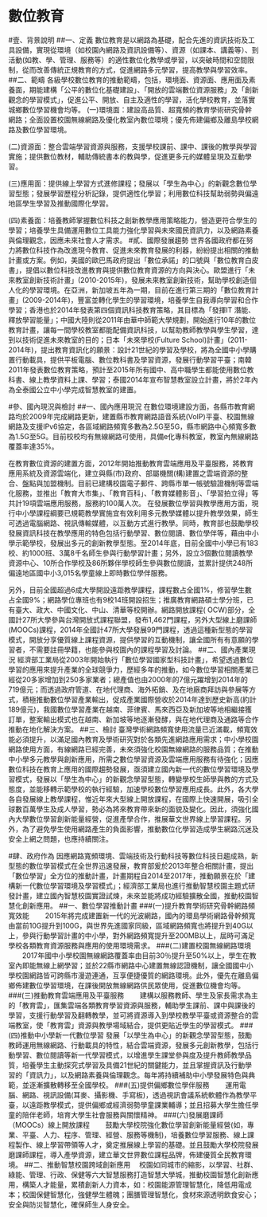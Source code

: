 # 數位教育
#壹、背景說明
##一、定義
數位教育是以網路為基礎，配合先進的資訊技術及工具設備，實現從環境（如校園內網路及資訊設備等）、資源（如課本、講義等）、到活動(如教、學、管理、服務等）的適性數位化教學或學習，以突破時間和空間限制，從而改善傳統正規教育的方式，促進網路多元學習，提高教學與學習效率。
##二、範疇
各級學校數位教育的推動範疇，包括，環境面、資源面、應用面及素養面，期能建構「公平的數位化基礎建設」、「開放的雲端數位資源服務」及「創新觀念的學習模式」，促進公平、開放、自主及適性的學習，活化學校教育，並落實城鄉數位學習機會均等。
(一)環境面：建設高品質、超寬頻的教育學術研究骨幹網路；全面設置校園無線網路及優化教室內數位環境；優先佈建偏鄉及離島學校網路及數位學習環境。

(二)資源面：整合雲端學習資源與服務，支援學校課前、課中、課後的教學與學習實施；提供數位教材，輔助傳統書本的教與學，促進更多元的媒體呈現及互動學習。

(三)應用面：提供線上學習方式進修課程；發展以「學生為中心」的新觀念數位學習型態；發展學習歷程分析記錄，提供適性化學習；利用數位科技幫助弱勢與偏遠地區學生學習及推動國際化學習。

(四)素養面：培養教師掌握數位科技之創新教學應用策略能力，營造更符合學生的學習；培養學生具備運用數位工具能力強化學習與未來國民資訊力，以及網路素養與倫理觀念，因應未來社會人才需求。
#貳、國際發展趨勢
世界各國政府都在努力將數位科技作為改進現今教育、促進未來教育發展的利器，紛紛提出相關的推動計畫或方案。例如，美國的歐巴馬政府提出「數位承諾」的口號與「數位教育白皮書」，提倡以數位科技改進教育與提供數位教育資源的方向與決心。歐盟進行「未來教室創新技術計畫」(2010-2015年)，發展未來教室創新技術，幫助學校創造個人化的學習環境。在亞洲，新加坡五年為一期，目前在進行第三期的「數位教育計畫」(2009-2014年)，豐富並轉化學生的學習環境，培養學生自我導向學習和合作學習；香港也於2014年發表第四個資訊科技教育策略，其目標為「發揮IT 潛能、釋放學習能量」；中國大陸則從2011年由華中師範大學規劃，開始進行10年的數位教育計畫，讓每一間學校教室都能配備資訊科技，以幫助教師教學與學生學習，達到以技術促進未來教室的目的；日本「未來學校(Fulture School)計畫」(2011-2014年)，提出教育資訊化的願景：設計21世紀的學習及學校，將為全國中小學購置行動載具，提供平板電腦、數位教科書及學習資源，發展行動學習平臺；南韓2011年發表數位教育策略，預計至2015年所有國中、高中職學生都能使用數位教科書、線上教學資料上課、學習；泰國2014年宣布智慧教室設立計畫，將於2年內為全泰國公立中小學完成智慧教室的建置。

#參、國內現況與檢討
##一、國內應用現況
在數位環境建設方面，各縣市教育網路均於2009年完成網路更新，建置縣市教育網路語音系統(VoIP)平臺、校園無線網路及支援IPv6協定，各區域網路頻寬多數為2.5G至5G，縣市網路中心頻寬多數為1.5G至5G。目前校校均有無線網路可使用，具備e化專科教室，教室內無線網路覆蓋率達35%。

在教育數位資源的建置方面，2012年開始推動教育雲端應用及平臺服務，將教育應用系統及資源雲端化，建立與縣(市)政府、部屬機關(構)建置之雲端資源的整合、盤點與加盟機制。目前已建構校園電子郵件、跨縣市單一帳號驗證機制等雲端化服務，並推出「教育大市集」、「教育百科」、「教育媒體影音」、「學習拍立得」等共計19項雲端應用服務，服務約100萬人次。
在發展數位學習與教學應用方面，現行中小學課程綱要已規範教學實施宜有效利用多元教學媒體以提升教學效果，師生可透過電腦網路、視訊傳輸媒體，以互動方式進行教學。同時，教育部也鼓勵學校發展資訊科技在教學應用的特色包括行動學習、數位閱讀、數位學伴等，藉由中小學示範學校，發展出多元的創新教學型態。至2014年底，目前全國中小學已有183校、約1000班、3萬8千名師生參與行動學習計畫；另外，設立3個數位閱讀教學資源中心、10所合作學校及86所夥伴學校師生參與數位閱讀，並累計提供248所偏遠地區國中小3,015名學童線上即時數位學伴服務。

另外，目前全國超過6成大學開設遠距教學課程，課程數占全國1%，修習學生數占全國9%；網路學位專班也有9校14班開設招生；推廣教育網路碩士學分班，已有臺大、政大、中國文化、中山、清華等校開辦。網路開放課程( OCW)部分，全國計27所大學參與台灣開放式課程聯盟，發布1,462門課程，另外大型線上磨課師(MOOCs)課程，2014年全國計47所大學發展99門課程，透過這種新型態的學習模式，開放分享優質線上課程資源，提供學習的互動機制，讓全國所有有意願的學習者，不需要註冊學籍，也能參與校園內的課程學習及討論。
##二、國內產業現況
經濟部工業局從2003年開始執行「數位學習國家型科技計畫」，希望透過數位學習的應用來提升產業的全球競爭力，歷經多年的推動，如今數位學習相關產業已經從20多家增加到250多家業者；總產值也由2000年的7億元躍增到2014年的719億元；而透過政府管道、在地代理商、海外拓銷、及在地廠商拜訪與參展等方式，積極推動數位學習產業輸出，促成產業國際營收於2014年達到歷史新高(約計189億元)，我國數位學習產業在越南、菲律賓、馬來西亞及新加坡等地相繼接獲訂單，整案輸出模式也在越南、新加坡等地逐漸發酵，與在地代理商及通路等合作推動在地化解決方案。
##三、檢討
臺灣學術網路頻寬使用流量已近滿載，頻寬效能必須提升，以滿足國內教育及學術研究對於各類先進網路應用需求；中小學校園網路使用方面，有線網路已經完善，未來須強化校園無線網路的服務品質；在推動中小學多元教學與創新應用，所需之數位學習資源及雲端應用服務有待強化；因應數位科技在教育上應用的國際趨勢發展，亟須建立國內新一代的數位學習環境及學習模式，發展以「學生為中心」的新觀念學習型態，轉變學校生師學與教的方式及態度，並能移轉示範學校的執行經驗，加速學校數位學習應用成長。此外，各大學各自發展線上教學課程，惟近年來大型線上開放課程，在國際上快速開展，吸引全球數百萬學生及成人學習，勢必為將來教育帶來新的面貌及變化。因此，須強化國內大學數位學習創新能量經營，促進產學合作，推展華文世界線上學習課程。另外，為了避免學生使用網路產生的負面影響，推動數位化學習造成學生網路沉迷及安全上網之問題，也應持續關注。

#肆、政府作為
因應網路寬頻環境、雲端技術及行動科技等數位科技日趨成熟，新型態的數位學習模式在全世界迅速發展，教育部爰於2013年整合相關計畫，提出「數位學習」全方位的推動計畫，計畫期程自2014至2017年，推動願景在於「建構新一代數位學習環境及學習模式」；經濟部工業局也進行推動智慧校園主題式研發計畫，建立國內智慧校園實證試煉，未來並能將成功經驗擴散全國，推動校園智慧化創新應用。
##一、數位學習推動計畫
###(一)提升教育學術研究骨幹網路頻寬效能
　　2015年將完成建置新一代的光波網路，國內的環島學術網路骨幹頻寬由當前10G提升到100G，與世界先進國家同級，區域網路頻寬也將提升到40G以上，參與行動學習計畫的中小學，對外網路頻寬提升至200MB以上，屆時可滿足學校各類教育資源服務與應用的使用環境需求。
###(二)建置校園無線網路環境
　　2017年國中小學校園無線網路覆蓋率由目前30％提升至50%以上，學生在教室內即能無線上網學習；並於22縣市網路中心建置無線認證機制，讓全國國中小學校園網路皆可跨縣市漫遊連通，互享便捷優質的網路環境。此外，優先在離島偏鄉佈建數位學習環境，在課後開放無線網路供民眾使用，促進數位機會均等。
###(三)推動教育雲端應用及平臺服務
　　建構以服務教師、學生及家長需求為主的「教育雲」，匯集雲端各類教育學習資源與服務，輔助學生課前、課中與課後的學習，支援行動學習及翻轉教學，並可將資源導入到學校教學平臺或資源整合的雲端教室，使「教育雲」資源與教學場域結合，提供更貼近學生的學習模式。
###(四)推動中小學新一代數位學習
發展「以學生為中心」的新觀念學習型態，鼓勵教師運用無線網路、行動載具的特性，結合雲端資源，發展多元創新教學，包括行動學習、數位閱讀等新一代學習模式，以增進學生課堂參與度及提升教師教學品質，培養學生主動探究式學習及具備21世紀的關鍵能力，並且掌握資訊及行動學習的「資訊力」，以及網路素養與倫理觀念。每年將持續補助中小學發展特色與典範，並逐漸擴散轉移至全國學校。
###(五)提供偏鄉數位學伴服務
　　運用電腦、網路、視訊設備(耳麥、攝影機、手寫板)，透過視訊會議系統軟體作為教學平臺，以遠距教學模式，提供偏鄉或經濟弱勢學童課業輔導；並且招募大學生擔任學童的陪伴老師，培育大學生社會服務與關懷精神。
###(六)發展磨課師（MOOCs）線上開放課程
　　鼓勵大學校院強化數位學習創新能量經營(如，專業、平臺、人力、程序、管理、經營、服務等機制)，培養數位學習服務、線上課程製作、線上學習帶領等人才，奠定推展線上學習的基礎。並且鼓勵大學校院發展磨課師課程，導入產學資源，建立華文世界數位課程品牌，佈建優質全民教育環境。
##二、推動智慧校園跨域創新應用
　校園如同城市的縮影，以學習、社群、綠能、管理、行政、保健等六大智慧服務打造智慧大學城，推動校園智慧化創新應用，構築人才能量，累積創新人力資本，如：校園能源管理智慧化，降低用電成本；校園保健智慧化，強健學生體魄；團膳管理智慧化，食材來源透明飲食安心；安全與防災智慧化，確保師生人身安全。
